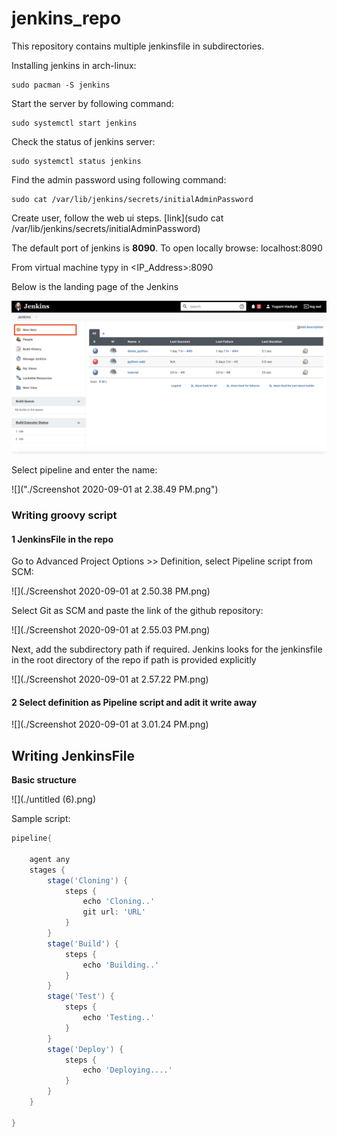 # jenkins_repo
 

This repository contains multiple jenkinsfile in subdirectories.



Installing jenkins in arch-linux:

```shell
sudo pacman -S jenkins
```

Start the server by following command:

```shell
sudo systemctl start jenkins
```

Check the status of jenkins server:

```shell
sudo systemctl status jenkins
```

Find the admin password using following command:

```shell
sudo cat /var/lib/jenkins/secrets/initialAdminPassword
```

Create user, follow the web ui steps. [link](sudo cat /var/lib/jenkins/secrets/initialAdminPassword)

The default port of jenkins is **8090**. To open locally browse: localhost:8090

From virtual machine typy in <IP_Address>:8090



Below is the landing page of the Jenkins

<img src="./Screenshot 2020-09-01 at 2.34.06 PM.png">


Select pipeline and enter the name:

![]("./Screenshot 2020-09-01 at 2.38.49 PM.png")



### Writing groovy script



#### 1 JenkinsFile in the repo

Go to Advanced Project Options >> Definition, select Pipeline script from SCM:

![](./Screenshot 2020-09-01 at 2.50.38 PM.png)



Select Git as SCM and paste the link of the github repository:

![](./Screenshot 2020-09-01 at 2.55.03 PM.png)

Next, add the subdirectory path if required. Jenkins looks for the jenkinsfile in the root directory of the repo if path is provided explicitly

![](./Screenshot 2020-09-01 at 2.57.22 PM.png)



#### 2 Select definition as Pipeline script and adit it write away

![](./Screenshot 2020-09-01 at 3.01.24 PM.png) 



## Writing JenkinsFile

 **Basic structure**

![](./untitled (6).png)



Sample script:

```groovy
pipeline{
  
    agent any
    stages {
        stage('Cloning') {
            steps {
                echo 'Cloning..'
              	git url: 'URL'
            }
        }
        stage('Build') {
            steps {
                echo 'Building..'
            }
        }
        stage('Test') {
            steps {
                echo 'Testing..'
            }
        }
        stage('Deploy') {
            steps {
                echo 'Deploying....'
            }
        }
    }
  
}
```

